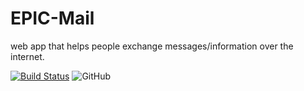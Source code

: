 # EPIC-Mail
 web app that helps people exchange messages/information over the internet. 

 [![Build Status](https://travis-ci.org/EmyRukundo/EPIC-Mail.svg?branch=develop)](https://travis-ci.org/EmyRukundo/EPIC-Mail) ![GitHub](https://img.shields.io/github/license/EmyRukundo/EPIC-Mail.svg?style=popout)